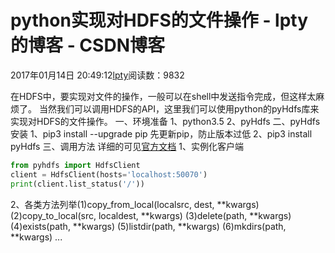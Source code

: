 
# python实现对HDFS的文件操作 - lpty的博客 - CSDN博客

2017年01月14日 20:49:12[lpty](https://me.csdn.net/sinat_33741547)阅读数：9832


在HDFS中，要实现对文件的操作，一般可以在shell中发送指令完成，但这样太麻烦了。
当然我们可以调用HDFS的API，这里我们可以使用python的pyHdfs库来实现对HDFS的文件操作。
一、环境准备
1、python3.5
2、pyHdfs
二、pyHdfs安装
1、pip3 install --upgrade pip
先更新pip，防止版本过低
2、pip3 install pyHdfs
三、调用方法
详细的可见[官方文档](http://pyhdfs.readthedocs.io/en/latest/pyhdfs.html)
1、实例化客户端

```python
from pyhdfs import HdfsClient
client = HdfsClient(hosts='localhost:50070')
print(client.list_status('/'))
```
2、各类方法列举(1)copy_from_local(localsrc,
 dest, **kwargs)
(2)copy_to_local(src, localdest, **kwargs)
(3)delete(path, **kwargs)
(4)exists(path, **kwargs)
(5)listdir(path, **kwargs)
(6)mkdirs(path, **kwargs)
...



